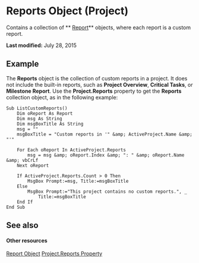 
# Reports Object (Project)
Contains a collection of  ** [Report](38ef993e-e5cd-b451-06aa-41eb0e93450e.md)** objects, where each report is a custom report.

 **Last modified:** July 28, 2015


## Example

The  **Reports** object is the collection of custom reports in a project. It does not include the built-in reports, such as **Project Overview**,  **Critical Tasks**, or  **Milestone Report**. Use the  **Project.Reports** property to get the **Reports** collection object, as in the following example:


```
Sub ListCustomReports()
    Dim oReport As Report
    Dim msg As String
    Dim msgBoxTitle As String
    msg = ""
    msgBoxTitle = "Custom reports in '" &amp; ActiveProject.Name &amp; "'"
    
    For Each oReport In ActiveProject.Reports
        msg = msg &amp; oReport.Index &amp; ": " &amp; oReport.Name &amp; vbCrLf
    Next oReport
        
    If ActiveProject.Reports.Count > 0 Then
        MsgBox Prompt:=msg, Title:=msgBoxTitle
    Else
        MsgBox Prompt:="This project contains no custom reports.", _
            Title:=msgBoxTitle
    End If
End Sub
```


## See also


#### Other resources


 [Report Object](38ef993e-e5cd-b451-06aa-41eb0e93450e.md)
 [Project.Reports Property](dc725fac-a25e-c134-6017-d73060c51e83.md)
